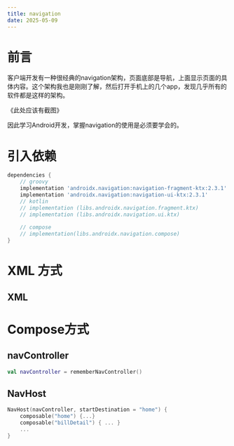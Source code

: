 ```yaml
---
title: navigation
date: 2025-05-09
---
```


# 前言

客户端开发有一种很经典的navigation架构，页面底部是导航，上面显示页面的具体内容。这个架构我也是刚刚了解，然后打开手机上的几个app，发现几乎所有的软件都是这样的架构。

《此处应该有截图》

因此学习Android开发，掌握navigation的使用是必须要学会的。

# 引入依赖

```groovy
dependencies {
    // groovy
    implementation 'androidx.navigation:navigation-fragment-ktx:2.3.1'
	implementation 'androidx.navigation:navigation-ui-ktx:2.3.1'
    // kotlin
    // implementation (libs.androidx.navigation.fragment.ktx)
    // implementation (libs.androidx.navigation.ui.ktx)
    
    // compose
    // implementation(libs.androidx.navigation.compose)
}
```

# XML 方式

## XML

# Compose方式

## navController

```kotlin
val navController = rememberNavController()
```

## NavHost

```kotlin
NavHost(navController, startDestination = "home") {
	composable("home") {...}
    composable("billDetail") { ... }
    ...
}
```

